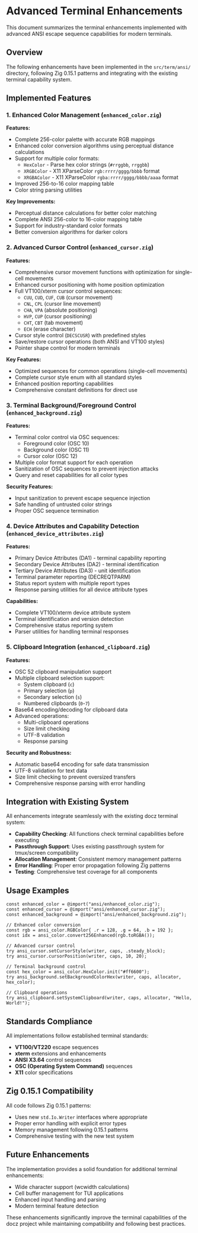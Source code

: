 # Advanced Terminal Enhancements

This document summarizes the terminal enhancements implemented with advanced ANSI escape sequence capabilities for modern terminals.

## Overview

The following enhancements have been implemented in the `src/term/ansi/` directory, following Zig 0.15.1 patterns and integrating with the existing terminal capability system.

## Implemented Features

### 1. Enhanced Color Management (`enhanced_color.zig`)

**Features:**
- Complete 256-color palette with accurate RGB mappings
- Enhanced color conversion algorithms using perceptual distance calculations
- Support for multiple color formats:
  - `HexColor` - Parse hex color strings (`#rrggbb`, `rrggbb`)
  - `XRGBColor` - X11 XParseColor `rgb:rrrr/gggg/bbbb` format
  - `XRGBAColor` - X11 XParseColor `rgba:rrrr/gggg/bbbb/aaaa` format
- Improved 256-to-16 color mapping table
- Color string parsing utilities

**Key Improvements:**
- Perceptual distance calculations for better color matching
- Complete ANSI 256-color to 16-color mapping table
- Support for industry-standard color formats
- Better conversion algorithms for darker colors

### 2. Advanced Cursor Control (`enhanced_cursor.zig`)

**Features:**
- Comprehensive cursor movement functions with optimization for single-cell movements
- Enhanced cursor positioning with home position optimization
- Full VT100/xterm cursor control sequences:
  - `CUU`, `CUD`, `CUF`, `CUB` (cursor movement)
  - `CNL`, `CPL` (cursor line movement)
  - `CHA`, `VPA` (absolute positioning)
  - `HVP`, `CUP` (cursor positioning)
  - `CHT`, `CBT` (tab movement)
  - `ECH` (erase character)
- Cursor style control (`DECSCUSR`) with predefined styles
- Save/restore cursor operations (both ANSI and VT100 styles)
- Pointer shape control for modern terminals

**Key Features:**
- Optimized sequences for common operations (single-cell movements)
- Complete cursor style enum with all standard styles
- Enhanced position reporting capabilities
- Comprehensive constant definitions for direct use

### 3. Terminal Background/Foreground Control (`enhanced_background.zig`)

**Features:**
- Terminal color control via OSC sequences:
  - Foreground color (OSC 10)
  - Background color (OSC 11)
  - Cursor color (OSC 12)
- Multiple color format support for each operation
- Sanitization of OSC sequences to prevent injection attacks
- Query and reset capabilities for all color types

**Security Features:**
- Input sanitization to prevent escape sequence injection
- Safe handling of untrusted color strings
- Proper OSC sequence termination

### 4. Device Attributes and Capability Detection (`enhanced_device_attributes.zig`)

**Features:**
- Primary Device Attributes (DA1) - terminal capability reporting
- Secondary Device Attributes (DA2) - terminal identification
- Tertiary Device Attributes (DA3) - unit identification
- Terminal parameter reporting (DECREQTPARM)
- Status report system with multiple report types
- Response parsing utilities for all device attribute types

**Capabilities:**
- Complete VT100/xterm device attribute system
- Terminal identification and version detection
- Comprehensive status reporting system
- Parser utilities for handling terminal responses

### 5. Clipboard Integration (`enhanced_clipboard.zig`)

**Features:**
- OSC 52 clipboard manipulation support
- Multiple clipboard selection support:
  - System clipboard (`c`)
  - Primary selection (`p`) 
  - Secondary selection (`s`)
  - Numbered clipboards (`0`-`7`)
- Base64 encoding/decoding for clipboard data
- Advanced operations:
  - Multi-clipboard operations
  - Size limit checking
  - UTF-8 validation
  - Response parsing

**Security and Robustness:**
- Automatic base64 encoding for safe data transmission
- UTF-8 validation for text data
- Size limit checking to prevent oversized transfers
- Comprehensive response parsing with error handling

## Integration with Existing System

All enhancements integrate seamlessly with the existing docz terminal system:

- **Capability Checking**: All functions check terminal capabilities before executing
- **Passthrough Support**: Uses existing passthrough system for tmux/screen compatibility
- **Allocation Management**: Consistent memory management patterns
- **Error Handling**: Proper error propagation following Zig patterns
- **Testing**: Comprehensive test coverage for all components

## Usage Examples

```zig
const enhanced_color = @import("ansi/enhanced_color.zig");
const enhanced_cursor = @import("ansi/enhanced_cursor.zig");
const enhanced_background = @import("ansi/enhanced_background.zig");

// Enhanced color conversion
const rgb = ansi_color.RGBColor{ .r = 128, .g = 64, .b = 192 };
const idx = ansi_color.convert256Enhanced(rgb.toRGBA());

// Advanced cursor control
try ansi_cursor.setCursorStyle(writer, caps, .steady_block);
try ansi_cursor.cursorPosition(writer, caps, 10, 20);

// Terminal background control
const hex_color = ansi_color.HexColor.init("#ff6600");
try ansi_background.setBackgroundColorHex(writer, caps, allocator, hex_color);

// Clipboard operations
try ansi_clipboard.setSystemClipboard(writer, caps, allocator, "Hello, World!");
```

## Standards Compliance

All implementations follow established terminal standards:

- **VT100/VT220** escape sequences
- **xterm** extensions and enhancements  
- **ANSI X3.64** control sequences
- **OSC (Operating System Command)** sequences
- **X11** color specifications

## Zig 0.15.1 Compatibility

All code follows Zig 0.15.1 patterns:
- Uses new `std.Io.Writer` interfaces where appropriate
- Proper error handling with explicit error types
- Memory management following 0.15.1 patterns
- Comprehensive testing with the new test system

## Future Enhancements

The implementation provides a solid foundation for additional terminal enhancements:
- Wide character support (wcwidth calculations)
- Cell buffer management for TUI applications
- Enhanced input handling and parsing
- Modern terminal feature detection

These enhancements significantly improve the terminal capabilities of the docz project while maintaining compatibility and following best practices.